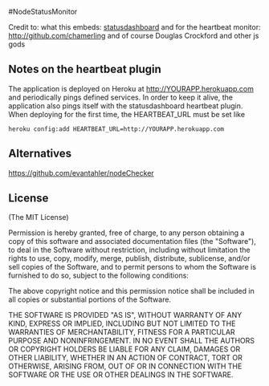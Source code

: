 #NodeStatusMonitor

Credit to:
what this embeds: [statusdashboard](https://github.com/obazoud/statusdashboard)
and for the heartbeat monitor: http://github.com/chamerling 
and of course Douglas Crockford and other js gods
    
## Notes on the heartbeat plugin

The application is deployed on Heroku at http://YOURAPP.herokuapp.com and periodically pings defined services. In order to keep it alive, the application also pings itself with the statusdashboard heartbeat plugin. When deploying for the first time, the HEARTBEAT_URL must be set like

    heroku config:add HEARTBEAT_URL=http://YOURAPP.herokuapp.com

## Alternatives

https://github.com/evantahler/nodeChecker


## License

(The MIT License)

Permission is hereby granted, free of charge, to any person obtaining a copy
of this software and associated documentation files (the "Software"), to deal
in the Software without restriction, including without limitation the rights
to use, copy, modify, merge, publish, distribute, sublicense, and/or sell
copies of the Software, and to permit persons to whom the Software is
furnished to do so, subject to the following conditions:

The above copyright notice and this permission notice shall be included in
all copies or substantial portions of the Software.

THE SOFTWARE IS PROVIDED "AS IS", WITHOUT WARRANTY OF ANY KIND, EXPRESS OR
IMPLIED, INCLUDING BUT NOT LIMITED TO THE WARRANTIES OF MERCHANTABILITY,
FITNESS FOR A PARTICULAR PURPOSE AND NONINFRINGEMENT. IN NO EVENT SHALL THE
AUTHORS OR COPYRIGHT HOLDERS BE LIABLE FOR ANY CLAIM, DAMAGES OR OTHER
LIABILITY, WHETHER IN AN ACTION OF CONTRACT, TORT OR OTHERWISE, ARISING
FROM, OUT OF OR IN CONNECTION WITH THE SOFTWARE OR THE USE OR OTHER DEALINGS
IN THE SOFTWARE.
